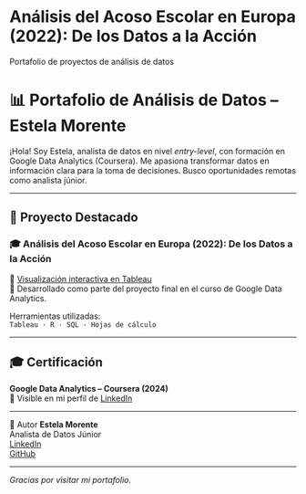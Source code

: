 # Análisis del Acoso Escolar en Europa (2022): De los Datos a la Acción
Portafolio de proyectos de análisis de datos
# 📊 Portafolio de Análisis de Datos – Estela Morente

¡Hola! Soy Estela, analista de datos en nivel *entry-level*, con formación en Google Data Analytics (Coursera). Me apasiona transformar datos en información clara para la toma de decisiones. Busco oportunidades remotas como analista júnior.

---

## 📁 Proyecto Destacado

### 🎓 Análisis del Acoso Escolar en Europa (2022): De los Datos a la Acción

🔗 [Visualización interactiva en Tableau](https://public.tableau.com/app/profile/estela.morente/viz/AnlisisdelAcosoEscolarenEuropa2022delosDatosalaAccin/MapaInteractivodelAcosoEscolarenEuropa)  
📄 Desarrollado como parte del proyecto final en el curso de Google Data Analytics.

Herramientas utilizadas:  
`Tableau · R · SQL · Hojas de cálculo`

---

## 🎓 Certificación

**Google Data Analytics – Coursera (2024)**  
🔗 Visible en mi perfil de [LinkedIn](https://www.linkedin.com/in/estela-m-a2b648238)

---
👤 Autor
**Estela Morente**<br>
Analista de Datos Júnior<br>
[LinkedIn](https://www.linkedin.com/in/estela-m-a2b648238)<br>
[GitHub](https://github.com/Estela2025)

---

_Gracias por visitar mi portafolio._
